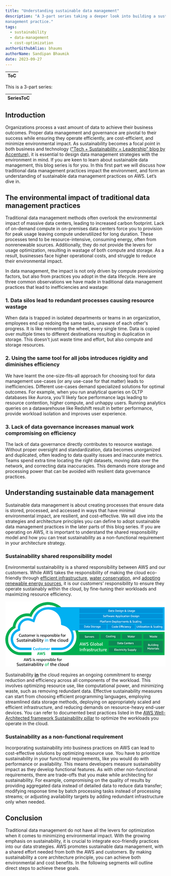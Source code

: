 ```yaml
---
title: "Understanding sustainable data management"
description: "A 3-part series taking a deeper look into building a sustainable data
management practice."
tags:
  - sustainability
  - data-management
  - cost-optimization
authorGithubAlias: bhaums
authorName: Sandipan Bhaumik
date: 2023-09-27
---
```

|ToC|
|---|

This is a 3-part series:

| SeriesToC |
|-----------|

## Introduction

Organizations process a vast amount of data to achieve their business outcomes. Proper data
management and governance are pivotal to their success while ensuring they operate
efficiently, are cost-efficient, and minimize environmental impact. As sustainability becomes
a focal point in both business and technology (["Tech + Sustainability = Leadership" blog by
Accenture](https://www.accenture.com/us-en/blogs/technology-innovation/tech-sustainability-leadership)), it is essential to design data management strategies with the environment in mind.
If you are keen to learn about sustainable data management, this blog series is for you. In this
first part we will discuss how traditional data management practices impact the environment,
and form an understanding of sustainable data management practices on AWS. Let’s dive in.

## The environmental impact of traditional data management practices

Traditional data management methods often overlook the environmental impact of massive
data centers, leading to increased carbon footprint. Lack of on-demand compute in on-premises
data centers force you to provision for peak usage leaving compute underutilized for long
duration. These processes tend to be resource-intensive, consuming energy, often from nonrenewable
sources. Additionally, they do not provide the levers for usage optimization,
resulting in wastage of both compute and storage. As a result, businesses face higher
operational costs, and struggle to reduce their environmental impact.

In data management, the impact is not only driven by compute provisioning factors, but also
from practices you adopt in the data lifecycle. Here are three common observations we have
made in traditional data management practices that lead to inefficiencies and wastage:

### 1. Data silos lead to redundant processes causing resource wastage

When data is trapped in isolated departments or teams in an organization, employees end up
redoing the same tasks, unaware of each other's progress. It is like reinventing the wheel, every
single time. Data is copied over multiple times to different destinations resulting in duplication
in storage. This doesn't just waste time and effort, but also compute and storage resources.

### 2. Using the same tool for all jobs introduces rigidity and diminishes efficiency

We have learnt the one-size-fits-all approach for choosing tool for data management use-cases
(or any use-case for that matter) leads to inefficiencies. Different use-cases demand specialized
solutions for optimal outcomes. For example, when you run analytical queries on OLTP databases like Aurora, you'll likely face performance lags leading to resource contention, higher compute, and unhappy users. Running analytics queries on a datawarehouse like
Redshift result in better performance, provide workload isolation and improves user
experience.

### 3. Lack of data governance increases manual work compromising on efficiency

The lack of data governance directly contributes to resource wastage. Without proper oversight
and standardization, data becomes unorganized and duplicated, often leading to data quality
issues and inaccurate metrics. Teams spend extra time locating the right datasets, moving data
over the network, and correcting data inaccuracies. This demands more storage and processing
power that can be avoided with resilient data governance practices.

## Understanding sustainable data management

Sustainable data management is about creating processes that ensure data is stored, processed,
and accessed in ways that have minimal environmental impact, are resilient, and cost-effective.
We will dive into the strategies and architecture principles you can define to adopt sustainable
data management practices in the later parts of this blog series. If you are operating on AWS,
it is important to understand the shared responsibility model and how you can treat
sustainability as a non-functional requirement in your architecture strategy.

### Sustainability shared responsibility model

Environmental sustainability is a shared responsibility between AWS and our customers. While
AWS takes the responsibility of making the cloud eco-friendly through [efficient infrastructure](https://www.aboutamazon.eu/news/sustainability/reducing-carbon-by-moving-to-aws),
[water conservation](https://aws.amazon.com/local/hongkong/news/water-positive-commitment/), and [adopting renewable energy sources](https://www.aboutamazon.com/news/sustainability/amazon-sets-a-new-record-for-the-most-renewable-energy-purchased-in-a-single-year), it is our customers’ responsibility
to ensure they operate sustainably within the cloud, by fine-tuning their workloads and
maximizing resource efficiency.

![sustainability is a shared responsibility between AWS and our customers](images/sustainability-shared-responsibility-model.png)

Sustainability <u>**in**</u> the cloud requires an ongoing commitment to energy reduction and efficiency
across all components of the workload. This involves optimizing resource use, like
computational power, and minimizing waste, such as removing redundant data. Effective
sustainability measures can start from choosing efficient programming languages, employing
streamlined data storage methods, deploying on appropriately scaled and efficient infrastructure, and reducing demands on resource-heavy end-user devices. You can refer to
documented best practices listed in the [AWS Well-Architected framework Sustainability pillar](https://docs.aws.amazon.com/wellarchitected/latest/sustainability-pillar/sustainability-pillar.html)
to optimize the workloads you operate in the cloud.

### Sustainability as a non-functional requirement

Incorporating sustainability into business practices on AWS can lead to cost-effective solutions
by optimizing resource use. You have to prioritize sustainability in your functional
requirements, like you would do with performance or availability. This means developers
measure sustainability impact as they develop functional features. As with other non-functional
requirements, there are trade-offs that you make while architecting for sustainability. For
example, compromising on the quality of results by providing aggregated data instead of
detailed data to reduce data transfer; modifying response time by batch processing tasks instead
of processing streams; or adjusting availability targets by adding redundant infrastructure only
when needed.

## Conclusion

Traditional data management do not have all the levers for optimization when it comes to
minimizing environmental impact. With the growing emphasis on sustainability, it is crucial to
integrate eco-friendly practices into our data strategies. AWS promotes sustainable data
management, with a shared effort needed from both the AWS and customers. By making
sustainability a core architecture principle, you can achieve both environmental and cost
benefits. In the following segments will outline direct steps to achieve these goals.
